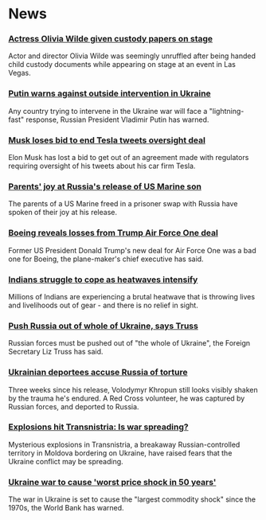 # News
### [Actress Olivia Wilde given custody papers on stage](https://www.bbc.com/news/world-us-canada-61253002)
Actor and director Olivia Wilde was seemingly unruffled after being handed child custody documents while appearing on stage at an event in Las Vegas. 
### [Putin warns against outside intervention in Ukraine](https://www.bbc.com/news/world-europe-61252320)
Any country trying to intervene in the Ukraine war will face a "lightning-fast" response, Russian President Vladimir Putin has warned.
### [Musk loses bid to end Tesla tweets oversight deal](https://www.bbc.com/news/business-61253171)
Elon Musk has lost a bid to get out of an agreement made with regulators requiring oversight of his tweets about his car firm Tesla.
### [Parents' joy at Russia's release of US Marine son](https://www.bbc.com/news/world-us-canada-61156745)
The parents of a US Marine freed in a prisoner swap with Russia have spoken of their joy at his release.
### [Boeing reveals losses from Trump Air Force One deal](https://www.bbc.com/news/business-61250667)
Former US President Donald Trump's new deal for Air Force One was a bad one for Boeing, the plane-maker's chief executive has said.
### [Indians struggle to cope as heatwaves intensify](https://www.bbc.com/news/world-asia-india-61242341)
Millions of Indians are experiencing a brutal heatwave that is throwing lives and livelihoods out of gear - and there is no relief in sight.
### [Push Russia out of whole of Ukraine, says Truss](https://www.bbc.com/news/uk-61251698)
Russian forces must be pushed out of "the whole of Ukraine", the Foreign Secretary Liz Truss has said.
### [Ukrainian deportees accuse Russia of torture](https://www.bbc.com/news/world-europe-61248436)
Three weeks since his release, Volodymyr Khropun still looks visibly shaken by the trauma he's endured. A Red Cross volunteer, he was captured by Russian forces, and deported to Russia. 
### [Explosions hit Transnistria: Is war spreading?](https://www.bbc.com/news/world-europe-61233095)
Mysterious explosions in Transnistria, a breakaway Russian-controlled territory in Moldova bordering on Ukraine, have raised fears that the Ukraine conflict may be spreading.
### [Ukraine war to cause 'worst price shock in 50 years'](https://www.bbc.com/news/business-61235528)
The war in Ukraine is set to cause the "largest commodity shock" since the 1970s, the World Bank has warned. 

